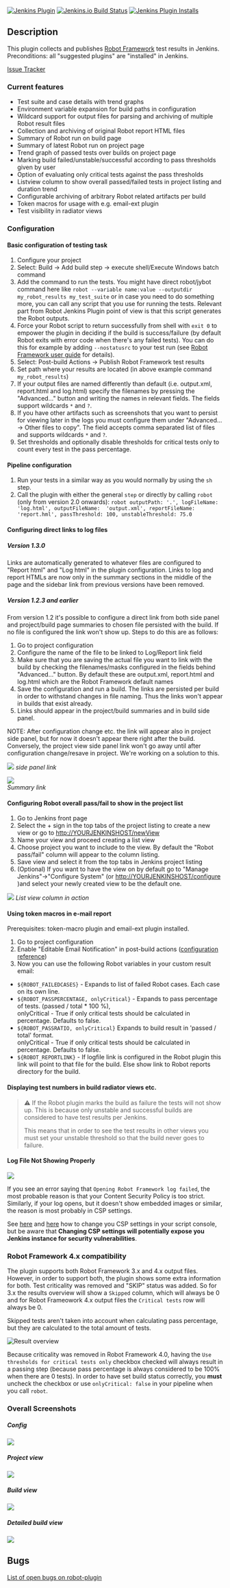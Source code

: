[![Jenkins Plugin](https://img.shields.io/jenkins/plugin/v/robot.svg)](https://plugins.jenkins.io/robot)
[![Jenkins.io Build Status](https://ci.jenkins.io/buildStatus/icon?job=Plugins%2Frobot-plugin%2Fmaster)](https://ci.jenkins.io/job/Plugins/job/robot-plugin/job/master/)
[![Jenkins Plugin Installs](https://img.shields.io/jenkins/plugin/i/robot.svg?color=blue)](https://plugins.jenkins.io/robot)  

## Description

This plugin collects and publishes [Robot
Framework](http://robotframework.org/ "Robot Framework Home")
test results in Jenkins.  
Preconditions: all "suggested plugins" are "installed" in Jenkins.

[Issue
Tracker](https://issues.jenkins-ci.org/issues/?jql=project+%3D+JENKINS+AND+component+%3D+robot-plugin)

### Current features

-   Test suite and case details with trend graphs
-   Environment variable expansion for build paths in configuration
-   Wildcard support for output files for parsing and archiving of
    multiple Robot result files
-   Collection and archiving of original Robot report HTML files
-   Summary of Robot run on build page
-   Summary of latest Robot run on project page
-   Trend graph of passed tests over builds on project page
-   Marking build failed/unstable/successful according to pass
    thresholds given by user
-   Option of evaluating only critical tests against the pass thresholds
-   Listview column to show overall passed/failed tests in project
    listing and duration trend
-   Configurable archiving of arbitrary Robot related artifacts per
    build 
-   Token macros for usage with e.g. email-ext plugin
-   Test visibility in radiator views

### Configuration

#### Basic configuration of testing task

1.  Configure your project
2.  Select: Build -\> Add build step -\> execute shell/Execute Windows
    batch command
3.  Add the command to run the tests. You might have direct robot/jybot
    command here like `robot --variable name:value --outputdir
    my_robot_results my_test_suite` or in case you need to do
    something more, you can call any script that you use for running the
    tests. Relevant part from Robot Jenkins Plugin point of view is that
    this script generates the Robot outputs.
4.  Force your Robot script to return successfully from shell with `exit
    0` to empower the plugin in deciding if the build is success/failure
    (by default Robot exits with error code when there's any failed
    tests). You can do this for example by adding `--nostatusrc` to your
    test run (see
    [Robot Framework user guide](http://robotframework.org/robotframework/latest/RobotFrameworkUserGuide.html#return-codes)
    for details).
5.  Select: Post-build Actions -\> Publish Robot Framework test results
6.  Set path where your results are located (in above example command
    `my_robot_results`)
7.  If your output files are named differently than default (i.e.
    output.xml, report.html and log.html) specify the filenames by
    pressing the "Advanced..." button and writing the names in relevant
    fields. The fields support wildcards `*` and `?`.
8.  If you have other artifacts such as screenshots that you want to
    persist for viewing later in the logs you must configure them under
    "Advanced... -\> Other files to copy". The field accepts comma
    separated list of files and supports wildcards `*` and `?`.
9.  Set thresholds and optionally disable thresholds for critical tests
    only to count every test in the pass percentage.

#### Pipeline configuration

1. Run your tests in a similar way as you would normally by using the `sh` step.
2. Call the plugin with either the general `step` or directly by calling `robot` (only from
   version 2.0 onwards): `robot outputPath: '.', logFileName: 'log.html', outputFileName: 
   'output.xml', reportFileName: 'report.hml', passThreshold: 100, unstableThreshold: 75.0`

#### Configuring direct links to log files

##### Version 1.3.0

Links are automatically generated to whatever files are configured to
"Report html" and "Log html" in the plugin configuration. Links to log
and report HTMLs are now only in the summary sections in the middle of
the page and the sidebar link from previous versions have been removed.

##### Version 1.2.3 and earlier

From version 1.2 it's possible to configure a direct link from both
side panel and project/build page summaries to chosen file persisted with
the build. If no file is configured the link won't show up. Steps to do
this are as follows:

1.  Go to project configuration
2.  Configure the name of the file to be linked to Log/Report link field
3.  Make sure that you are saving the actual file you want to link with
    the build by checking the filenames/masks configured in the fields
    behind "Advanced..." button. By default these are output.xml,
    report.html and log.html which are the Robot Framework default names
4.  Save the configuration and run a build. The links are persisted per
    build in order to withstand changes in file naming. Thus the links
    won't appear in builds that exist already.
5.  Links should appear in the project/build summaries and in build
    side panel.

NOTE: After configuration change etc. the link will appear also in
project side panel, but for now it doesn't appear there right after the
build. Conversely, the project view side panel link won't go away until
after configuration change/resave in project. We're working on a
solution to this.

![](images/loghtml_sidepanel.png)
*side panel link*

![](images/robo_loglink_projectpage.png)  
*Summary link*

#### Configuring Robot overall pass/fail to show in the project list

1.  Go to Jenkins front page
2.  Select the + sign in the top tabs of the project listing to create a
    new view or go to
    [http://YOURJENKINSHOST/newView](http://yourjenkinshost/newView)
3.  Name your view and proceed creating a list view
4.  Choose project you want to include to the view. By default the
    "Robot pass/fail" column will appear to the column listing.
5.  Save view and select it from the top tabs in Jenkins project listing
6.  (Optional) If you want to have the view on by default go to "Manage
    Jenkins"-\>"Configure System" (or
    [http://YOURJENKINSHOST/configure](http://yourjenkinshost/configure)
    )and select your newly created view to be the default one.

![](images/robot_view_column.png)
*List view column in action*

#### Using token macros in e-mail report

Prerequisites: token-macro plugin and email-ext plugin installed.

1.  Go to project configuration
2.  Enable "Editable Email Notification" in post-build actions
    ([configuration
    reference](https://wiki.jenkins-ci.org/display/JENKINS/Email-ext+plugin))
3.  Now you can use the following Robot variables in your custom result
    email:

-   `${ROBOT_FAILEDCASES}` - Expands to list of failed Robot cases. Each
    case on its own line.
-   `${ROBOT_PASSPERCENTAGE, onlyCritical}` - Expands to pass percentage
    of tests. (passed / total \* 100 %),  
    onlyCritical - True if only critical tests should be calculated in
    percentage. Defaults to false.
-   `${ROBOT_PASSRATIO, onlyCritical}` Expands to build result in 'passed
    / total' format.  
    onlyCritical - True if only critical tests should be calculated in
    percentage. Defaults to false.
-   `${ROBOT_REPORTLINK}` - If logfile link is configured in the Robot
    plugin this link will point to that file for the build. Else show
    link to Robot reports directory for the build.

#### Displaying test numbers in build radiator views etc.

> :warning: If the Robot plugin marks the build as failure the tests will not show
up. This is because only unstable and successful builds are considered
to have test results per Jenkins.
>
>This means that in order to see the test results in other views you must
set your unstable threshold so that the build never goes to failure.

#### Log File Not Showing Properly

![](images/log_fail_open.png)

If you see an error saying that `Opening Robot Framework log failed`, the most probable reason
is that your Content Security Policy is too strict. Similarly, if your log opens, but it doesn't
show embedded images or similar, the reason is most probably in CSP settings.

See [here](https://www.jenkins.io/doc/book/system-administration/security/configuring-content-security-policy/)
and [here](https://content-security-policy.com/) how to change you CSP settings in your script console,
but be aware that **Changing CSP settings will potentially expose you Jenkins instance for
security vulnerabilities**.

### Robot Framework 4.x compatibility

The plugin supports both Robot Framework 3.x and 4.x output files. However, in order to support both, the plugin
shows some extra information for both. Test criticality was removed and "SKIP" status was added. So for 3.x the
results overview will show a `Skipped` column, which will always be 0 and for Robot Frameowork 4.x output files
the `Critical tests` row will always be 0.

Skipped tests aren't taken into account when calculating pass percentage, but they are calculated to the total
amount of tests.

![Result overview](images/robot_4_table.png)

Because criticality was removed in Robot Framework 4.0, having the `Use thresholds for critical tests only` checkbox
checked will always result in a passing step (because pass percentage is always considered to be 100% when there are
0 tests). In order to have set build status correctly, you **must** uncheck the checkbox or use `onlyCritical: false`
in your pipeline when you call `robot`.

### Overall Screenshots

##### Config

![](images/config1.png)

##### Project view

![](images/project_page.png)

##### Build view

![](images/build_page.png)

##### Detailed build view

![](images/detailed.png)

## Bugs

[List of open bugs on
robot-plugin](https://issues.jenkins-ci.org/issues/?jql=component%20%3D%20robot-plugin%20AND%20resolution%20is%20EMPTY%20ORDER%20BY%20updated%20DESC)